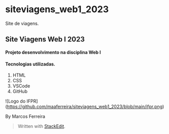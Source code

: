 # siteviagens_web1_2023
Site de viagens.
## Site Viagens Web I 2023
#### Projeto desenvolvimento na disciplina Web I
 
#### Tecnologias utilizadas.
1. HTML
2. CSS
3. VSCode
4. GitHub

![Logo do IFPR] (https://github.com/maaferreira/siteviagens_web1_2023/blob/main/ifpr.png)

By Marcos Ferreira

> Written with [StackEdit](https://stackedit.io/).

